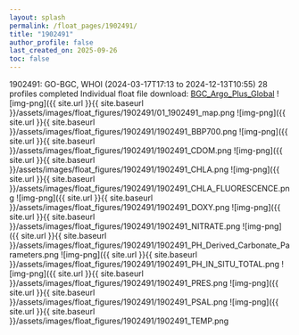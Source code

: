 ```yaml
---
layout: splash
permalink: /float_pages/1902491/
title: "1902491"
author_profile: false
last_created_on: 2025-09-26
toc: false
---
```

 
1902491: GO-BGC, WHOI (2024-03-17T17:13 to 2024-12-13T10:55)
28 profiles completed
Individual float file download: [BGC_Argo_Plus_Global](https://ftp.soest.hawaii.edu/bgc_argo_plus/Individual_Floats/outliers_removed/1902491_Sprof_processed.nc)
![img-png]({{ site.url }}{{ site.baseurl }}/assets/images/float_figures/1902491/01_1902491_map.png
![img-png]({{ site.url }}{{ site.baseurl }}/assets/images/float_figures/1902491/1902491_BBP700.png
![img-png]({{ site.url }}{{ site.baseurl }}/assets/images/float_figures/1902491/1902491_CDOM.png
![img-png]({{ site.url }}{{ site.baseurl }}/assets/images/float_figures/1902491/1902491_CHLA.png
![img-png]({{ site.url }}{{ site.baseurl }}/assets/images/float_figures/1902491/1902491_CHLA_FLUORESCENCE.png
![img-png]({{ site.url }}{{ site.baseurl }}/assets/images/float_figures/1902491/1902491_DOXY.png
![img-png]({{ site.url }}{{ site.baseurl }}/assets/images/float_figures/1902491/1902491_NITRATE.png
![img-png]({{ site.url }}{{ site.baseurl }}/assets/images/float_figures/1902491/1902491_PH_Derived_Carbonate_Parameters.png
![img-png]({{ site.url }}{{ site.baseurl }}/assets/images/float_figures/1902491/1902491_PH_IN_SITU_TOTAL.png
![img-png]({{ site.url }}{{ site.baseurl }}/assets/images/float_figures/1902491/1902491_PRES.png
![img-png]({{ site.url }}{{ site.baseurl }}/assets/images/float_figures/1902491/1902491_PSAL.png
![img-png]({{ site.url }}{{ site.baseurl }}/assets/images/float_figures/1902491/1902491_TEMP.png
